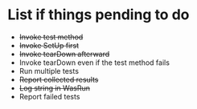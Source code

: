 # List if things pending to do

* ~~Invoke test method~~
* ~~Invoke SetUp first~~
* ~~Invoke tearDown afterward~~
* Invoke tearDown even if the test method fails
* Run multiple tests
* ~~Report collected results~~
* ~~Log string in WasRun~~
* Report failed tests
